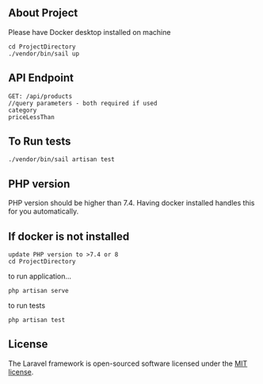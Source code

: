 

## About Project

Please have Docker desktop installed on machine

```
cd ProjectDirectory
./vendor/bin/sail up
```

## API Endpoint
```
GET: /api/products
//query parameters - both required if used
category
priceLessThan
```

## To Run tests

```
./vendor/bin/sail artisan test
```

## PHP version
PHP version should be higher than 7.4. Having docker installed handles this for you automatically.

## If docker is not installed
```
update PHP version to >7.4 or 8
cd ProjectDirectory
```
to run application...
```
php artisan serve
```

to run tests

````
php artisan test
````


## License

The Laravel framework is open-sourced software licensed under the [MIT license](https://opensource.org/licenses/MIT).
